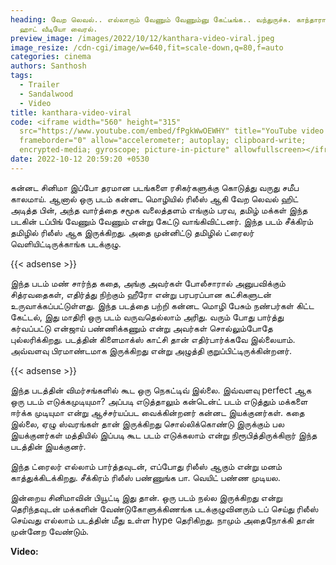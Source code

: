 ```yaml
---
heading: வேற லெவல்.. எல்லாரும் வேணும் வேணும்னு கேட்டீங்க.. வந்துருச்சு. காந்தாரா
  ஹாட் வீடியோ வைரல்.
preview_image: /images/2022/10/12/kanthara-video-viral.jpeg
image_resize: /cdn-cgi/image/w=640,fit=scale-down,q=80,f=auto
categories: cinema
authors: Santhosh
tags:
  - Trailer
  - Sandalwood
  - Video
title: kanthara-video-viral
code: <iframe width="560" height="315"
  src="https://www.youtube.com/embed/fPgkWwOEWHY" title="YouTube video player"
  frameborder="0" allow="accelerometer; autoplay; clipboard-write;
  encrypted-media; gyroscope; picture-in-picture" allowfullscreen></iframe>
date: 2022-10-12 20:59:20 +0530
---
```

கன்னட சினிமா இப்போ தரமான படங்களை ரசிகர்களுக்கு கொடுத்து வருது சமீப காலமாய். ஆனால் ஒரு படம் கன்னட மொழியில் ரிலீஸ் ஆகி வேற லெவல் ஹிட் அடித்த பின், அந்த வார்த்தை சமூக வலைத்தளம் எங்கும் பரவ, தமிழ் மக்கள் இந்த படகின் டப்பிங் வேணும் வேணும் என்று கேட்டு வாங்கிவிட்டனர். இந்த படம் சீக்கிரம் தமிழில் ரிலீஸ் ஆக இருக்கிறது. அதை முன்னிட்டு தமிழில் ட்ரைலர் வெளியிட்டிருக்காங்க படக்குழு.

{{< adsense >}}

இந்த படம் மண் சார்ந்த கதை, அங்கு அவர்கள் போலீசாரால் அனுபவிக்கும் சித்ரவதைகள், எதிர்த்து நிற்கும் ஹீரோ என்று பரபரப்பான கட்சிகளுடன் உருவாக்கப்பட்டுள்ளது. இந்த படத்தை பற்றி கன்னட மொழி பேசும் நண்பர்கள் கிட்ட கேட்டல், இது மாதிரி ஒரு படம் வருவதெல்லாம் அரிது. வரும் போது பார்த்து கர்வப்பட்டு என்ஜாய் பண்ணிக்கணும் என்று அவர்கள் சொல்லும்போதே புல்லரிக்கிறது. படத்தின் கிளைமாக்ஸ் காட்சி தான் எதிர்பார்க்கவே இல்லையாம். அவ்வளவு பிரமாண்டமாக இருக்கிறது என்று அழுத்தி குறுப்பிட்டிருக்கின்றனர்.

{{< adsense >}}

இந்த படத்தின் விமர்சங்களில் கூட ஒரு நெகட்டிவ் இல்லை. இவ்வளவு perfect ஆக ஒரு படம் எடுக்கமுடியுமா? அப்படி எடுத்தாலும் கன்டென்ட் படம் எடுத்தும் மக்களை ஈர்க்க முடியுமா என்று ஆச்சர்யப்பட வைக்கின்றனர் கன்னட இயக்குனர்கள். கதை இல்லை, ஏழு ஸ்வரங்கள் தான் இருக்கிறது சொல்லிக்கொண்டு இருக்கும் பல இயக்குனர்கள் மத்தியில் இப்படி கூட படம் எடுக்கலாம் என்று நிரூபித்திருக்கிறார் இந்த படத்தின் இயக்குனர்.

இந்த ட்ரைலர் எல்லாம் பார்த்தவுடன், எப்போது ரிலீஸ் ஆகும் என்று மனம் காத்துக்கிடக்கிறது. சீக்கிரம் ரிலீஸ் பண்ணுங்க பா. வெயிட் பண்ண முடியல.

இன்றைய சினிமாவின் பியூட்டி இது தான். ஒரு படம் நல்ல இருக்கிறது என்று தெரிந்தவுடன் மக்களின் வேண்டுகோளுக்கிணங்க படக்குழுவினரும் டப் செய்து ரிலீஸ் செய்வது எல்லாம் படத்தின் மீது உள்ள hype தெரிகிறது. நாமும் அதைநோக்கி தான் முன்னேற வேண்டும்.

**Video:**